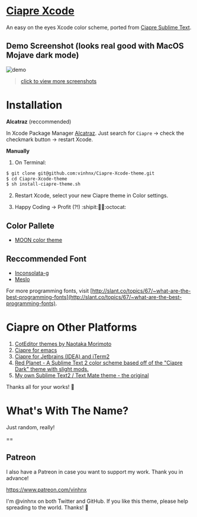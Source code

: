 # [Ciapre Xcode](http://vinhnx.github.io/Ciapre-Xcode-theme) #

An easy on the eyes Xcode color scheme, ported from [Ciapre Sublime Text](https://github.com/vinhnx/Ciapre.tmTheme/).

## Demo Screenshot (looks real good with MacOS Mojave dark mode)

![demo](https://raw.github.com/vinhnx/Ciapre-Xcode-theme/master/screenshot/demo_1.png)

> [click to view more screenshots](https://www.icloud.com/sharedalbum/#B0D532ODWGuCMZx) 


# Installation #

**Alcatraz** (reccommended)

In Xcode Package Manager [Alcatraz](https://github.com/mneorr/Alcatraz). Just search for `Ciapre` -> check the checkmark button -> restart Xcode.

**Manually**

1. On Terminal:

```bash
$ git clone git@github.com:vinhnx/Ciapre-Xcode-theme.git
$ cd Ciapre-Xcode-theme
$ sh install-ciapre-theme.sh
```

2. Restart Xcode, select your new Ciapre theme in Color settings.

3. Happy Coding -> Profit (?!) :shipit::ship::rocket::octocat:

## Color Pallete ##

+ [MOON color theme](https://kuler.adobe.com/#themeID/2320307)

## Reccommended Font ##

+ [Inconsolata-g](http://leonardo-m.livejournal.com/77079.html)
+ [Meslo](https://github.com/andreberg/Meslo-Font)

For more programming fonts, visit [http://slant.co/topics/67/~what-are-the-best-programming-fonts](http://slant.co/topics/67/~what-are-the-best-programming-fonts).

# Ciapre on Other Platforms #

1. [CotEditor themes by Naotaka Morimoto](http://www.naotaka.com/coteditorthemes/#Vinh-Nguyen)
2. [Ciapre for emacs](https://github.com/emacsfodder/tmtheme-to-emacs/blob/master/generatedThemes/ciapre-theme.el)
3. [Ciapre for Jetbrains (IDEA) and iTerm2](https://github.com/zdj/themes#ciapreitermcolors)
4. [Red Planet - A Sublime Text 2 color scheme based off of the "Ciapre Dark" theme with slight mods.](https://github.com/eliquious/Red-Planet-Theme)
5. [My own Sublime Text2 / Text Mate theme - the original](https://github.com/vinhnx/Ciapre.tmTheme)

Thanks all for your works! :beer:

# What's With The Name? #

Just random, really!

==

## Patreon ##

I also have a Patreon in case you want to support my work. Thank you in advance!

https://www.patreon.com/vinhnx

I'm @vinhnx on both Twitter and GitHub. If you like this theme, please help spreading to the world. Thanks! :rocket:
